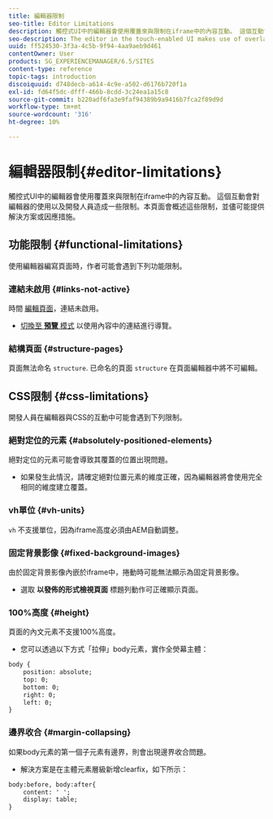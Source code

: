 ```yaml
---
title: 編輯器限制
seo-title: Editor Limitations
description: 觸控式UI中的編輯器會使用覆蓋來與限制在iframe中的內容互動。 這個互動會對編輯器的使用以及開發人員造成一些限制。
seo-description: The editor in the touch-enabled UI makes use of overlays to interact with content confined in an iframe. This interaction creates some limitations in both usage of the editor and also for developers.
uuid: ff524530-3f3a-4c5b-9f94-4aa9aeb9d461
contentOwner: User
products: SG_EXPERIENCEMANAGER/6.5/SITES
content-type: reference
topic-tags: introduction
discoiquuid: d748decb-a614-4c9e-a502-d6176b720f1a
exl-id: fd64f5dc-dfff-466b-8cdd-3c24ea1a15c8
source-git-commit: b220adf6fa3e9faf94389b9a9416b7fca2f89d9d
workflow-type: tm+mt
source-wordcount: '316'
ht-degree: 10%

---
```


# 編輯器限制{#editor-limitations}

觸控式UI中的編輯器會使用覆蓋來與限制在iframe中的內容互動。 這個互動會對編輯器的使用以及開發人員造成一些限制。本頁面會概述這些限制，並儘可能提供解決方案或因應措施。

## 功能限制 {#functional-limitations}

使用編輯器編寫頁面時，作者可能會遇到下列功能限制。

### 連結未啟用 {#links-not-active}

時間 [編輯頁面](/help/sites-authoring/editing-content.md)，連結未啟用。

* [切換至 **預覽** 模式](/help/sites-authoring/editing-content.md#preview-mode) 以使用內容中的連結進行導覽。

### 結構頁面 {#structure-pages}

頁面無法命名 `structure`. 已命名的頁面 `structure` 在頁面編輯器中將不可編輯。

## CSS限制 {#css-limitations}

開發人員在編輯器與CSS的互動中可能會遇到下列限制。

### 絕對定位的元素 {#absolutely-positioned-elements}

絕對定位的元素可能會導致其覆蓋的位置出現問題。

* 如果發生此情況，請確定絕對位置元素的維度正確，因為編輯器將會使用完全相同的維度建立覆蓋。

### vh單位 {#vh-units}

`vh` 不支援單位，因為iframe高度必須由AEM自動調整。

### 固定背景影像 {#fixed-background-images}

由於固定背景影像內嵌於iframe中，捲動時可能無法顯示為固定背景影像。

* 選取 **以發佈的形式檢視頁面** 標題列動作可正確顯示頁面。

### 100%高度 {#height}

頁面的內文元素不支援100%高度。

* 您可以透過以下方式「拉伸」body元素，實作全熒幕主體：

```xml
body {
    position: absolute;
    top: 0;
    bottom: 0;
    right: 0;
    left: 0;
}
```

### 邊界收合 {#margin-collapsing}

如果body元素的第一個子元素有邊界，則會出現邊界收合問題。

* 解決方案是在主體元素層級新增clearfix，如下所示：

```xml
body:before, body:after{
    content: ' ';
    display: table;
}
```
